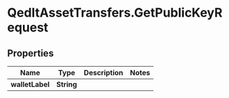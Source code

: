 # QedItAssetTransfers.GetPublicKeyRequest

## Properties
Name | Type | Description | Notes
------------ | ------------- | ------------- | -------------
**walletLabel** | **String** |  | 


